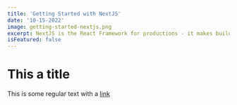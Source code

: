 ```yaml
---
title: 'Getting Started with NextJS'
date: '10-15-2022'
image: getting-started-nextjs.png
excerpt: NextJS is the React Framework for productions - it makes building fullstack React apps and sites a breeze and ships with built-in SSR.
isFeatured: false
---
```


# This a title

This is some regular text with a [link](https://google.com)
